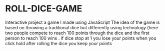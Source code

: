 # ROLL-DICE-GAME
Interactive project a game I made using JavaScript The idea of  the game is based on throwing a traditional dice but differently using technology (here two people compete to reach 100 points through the dice and the first person to reach 100 wins . if  dice stop at 1 you lose your points when you click hold after rolling the dice you keep your points 
